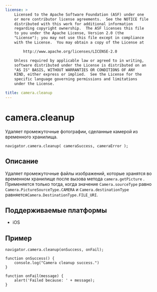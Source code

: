 ```yaml
---
license: >
    Licensed to the Apache Software Foundation (ASF) under one
    or more contributor license agreements.  See the NOTICE file
    distributed with this work for additional information
    regarding copyright ownership.  The ASF licenses this file
    to you under the Apache License, Version 2.0 (the
    "License"); you may not use this file except in compliance
    with the License.  You may obtain a copy of the License at

        http://www.apache.org/licenses/LICENSE-2.0

    Unless required by applicable law or agreed to in writing,
    software distributed under the License is distributed on an
    "AS IS" BASIS, WITHOUT WARRANTIES OR CONDITIONS OF ANY
    KIND, either express or implied.  See the License for the
    specific language governing permissions and limitations
    under the License.

title: camera.cleanup
---
```


# camera.cleanup

Удаляет промежуточные фотографии, сделанные камерой из временного хранилища.

    navigator.camera.cleanup( cameraSuccess, cameraError );
    

## Описание

Удаляет промежуточные файлы изображений, которые хранятся во временном хранилище после вызова метода `camera.getPicture` . Применяется только тогда, когда значение `Camera.sourceType` равно `Camera.PictureSourceType.CAMERA` и `Camera.destinationType` равняется`Camera.DestinationType.FILE_URI`.

## Поддерживаемые платформы

*   iOS

## Пример

    navigator.camera.cleanup(onSuccess, onFail);
    
    function onSuccess() {
        console.log("Camera cleanup success.")
    }
    
    function onFail(message) {
        alert('Failed because: ' + message);
    }
